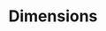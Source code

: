 ---
bigquery: https://console.cloud.google.com/bigquery?p=covid-19-dimensions-ai&page=table&d=data&t=publications
contributors: Digital Science, https://www.digital-science.com/
cost: Free for personal, non-commercial use.
description: Dimensions contains more than 100 million publications, ranging from
  articles published in scholarly journals, books and book chapters, to preprints
  and conference proceedings. All publications are contextualized with linked data
  sets, funding, publications, patents, clinical trials, and policy documents. You
  can also view associated categories, funders, institutions, and researcher profiles.
documentation: https://docs.dimensions.ai/bigquery/index.html
last_edit: 04/05/2022, 12:52:30
location: https://www.dimensions.ai/products/free/
maintained_by: Digital Science, https://www.digital-science.com/
schema_fields:
- associated_publication_id
- category_for
- granted_date
- open_access_categories
- citations_count
- funder_orgs
- eisbn
- editors
- book_series_title
- funding_gbp
- linkout
- date_inserted
- filing_year
- original_assignee
- doi
- category_bra
- funding_aud
- research_org_city_names
- legal_status
- organisation_details
- funder_org_state_codes
- email_address
- parent_id
- original_assignee_orgs
- journal_lists
- funder_countries
- date_online
- proceedings_title
- category_icrp_ct
- repository_url
- research_orgs
- id
- publication_date
- start_date
- cpc
- active_years
- application_number
- category_hra
- language
- category_sdg
- citations
- foa_number
- publication_year
- aliases
- filing_date
- end_date
- jurisdiction
- start_year
- associated_publication_arxiv_id
- phase
- family_count
- date_normal
- issue
- address
- current_assignee
- funder_org_acronyms
- metrics
- reference_ids
- external_ids
- funder_org_cities
- wikipedia_url
- category_hrcs_rac
- funding_nzd
- relationships
- mesh_headings
- publisher
- supporting_grant_ids
- repository_id
- cited_by_ids
- isbn
- publication_ids
- research_org_cities
- funding_details
- brief_title
- family_members_ids
- gender
- date
- altmetrics
- year
- embargo_date
- priority_date
- assignee_orgs
- book_title
- types
- current_assignee_countries
- family_id
- funding_usd
- grant_number
- date_imported_gbq
- kind
- funding_cad
- labels
- filing_status
- conditions
- end_year
- associated_publication_doi
- ipcr
- pmcid
- investigators
- citation_string
- registry
- source_id
- pmid
- concepts
- links
- acronym
- category_rcdc
- granted_year
- research_org_state_codes
- priority_year
- expiration_date
- funding_cny
- funder_org
- researcher_ids
- categories
- license
- funding_currency
- clinical_trial_ids
- associated_publication_pmid
- status
- current_assignee_orgs
- authors
- original_title
- research_org_state_names
- original_assignee_countries
- arxiv_id
- acknowledgements
- conference
- category_icrp_cso
- research_org_countries
- legal_events
- title
- resulting_publication_doi
- patent_ids
- category_uoa
- acronyms
- description
- assignee_countries
- resulting_publication_ids
- funding_jpy
- date_modified
- established
- associated_grant_ids
- category_hrcs_hc
- expiration_year
- name
- type
- original_abstract
- mesh_terms
- pages
- created_date
- funding_eur
- abstract
- funder_org_countries
- funding_amount
- journal
- open_access_categories_v2
- repository_name
- funding_chf
- inventor_names
- date_print
- research_org_country_names
- interventions
- subtitles
- volume
shortname: dimensions
tags:
- scholarly literature
- patents
- funding
- clinical trials
- academic profiles
terms_of_use: 'Use of both the Dimensions COVID-19 dataset and full Dimensions dataset
  are subject to the Dimensions Terms of use: https://www.dimensions.ai/policies-terms-legal '
title: Dimensions
uuid: dcff88bd-fe6b-4fdb-8159-809bf9d7bc1c
---